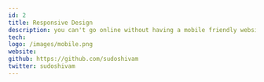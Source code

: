 ```yaml
---
id: 2
title: Responsive Design
description: you can't go online without having a mobile friendly website
tech: 
logo: /images/mobile.png
website: 
github: https://github.com/sudoshivam
twitter: sudoshivam
---
```


<!-- 
lookatx started as a messaging group between two nerds sharing interesting and cool resources that they ran across on the internet. the messaging group was small and invite only for almost 3 years, not because it was exclusive but because it was just meant for friends. we'd accumulated a surprisingly large corpus of links but it had limited access. lookatx.dev facilitates easier access to sharing resources we or anyone else in the community comes across surfing the wild waves of the internet.

## exhibit 1: karngyan
i design stuff, write code, create content, and dream of retiring in my 20s. ping me if you're up for a code golf challenge or binging a marvel movie/show. best way to reach me: [here](https://twitter.com/gyankarn)

## exhibit 2: awalvie
the timid creature known as awalvie can most likely be found reading a book in a coffee shop but has also been spotted on the online community, merveilles. it spends it's days working as a devops engineer and it's nights reading more books, playing with it's cat friend and learning to paint and play music. it has also been known occasionally to post development logs about things he's doing in more detail on his wiki [awalvie.me](https://awalvie.me). -->
